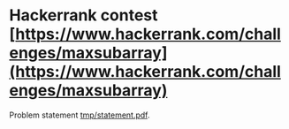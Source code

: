 # Hackerrank contest [https://www.hackerrank.com/challenges/maxsubarray](https://www.hackerrank.com/challenges/maxsubarray)

Problem statement [tmp/statement.pdf](tmp/statement.pdf).

